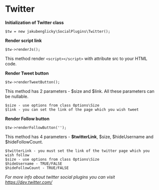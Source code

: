 Twitter
=========

**Initialization of Twitter class**

	$tw = new jakubenglicky\SocialPlugins\Twitter();

**Render script link**

	$tw->renderJs();

This method render `<script></script>` with attribute src to your HTML code.

**Render Tweet button**

	$tw->renderTweetButton();

This method has 2 parameters - $size and $link. All these parameters can be nullable.

	$size - use options from class Options\Size
	$link - you can set the link of the page which you wish tweet

**Render Follow button**

	$tw->renderFollowButton('');

This method has 4 parameters - **$twitterLink**, $size, $hideUsername and $hideFollowCount.

	$twitterLink - you must set the link of the twitter page which you wish follow
	$size - use options from class Options\Size
	$hideUsername - TRUE/FALSE
	$hideFollowCount - TRUE/FALSE

*For more info about twitter social plugins you can visit https://dev.twitter.com/*